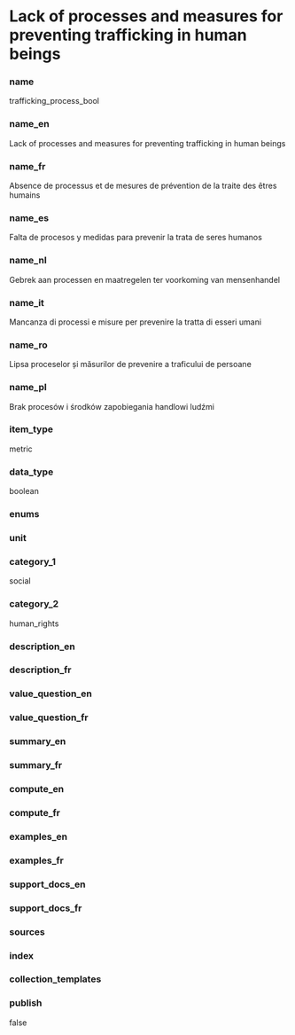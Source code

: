 
# Lack of processes and measures for preventing trafficking in human beings

### name

trafficking_process_bool

### name_en

Lack of processes and measures for preventing trafficking in human beings

### name_fr

Absence de processus et de mesures de prévention de la traite des êtres humains

### name_es

Falta de procesos y medidas para prevenir la trata de seres humanos

### name_nl

Gebrek aan processen en maatregelen ter voorkoming van mensenhandel

### name_it

Mancanza di processi e misure per prevenire la tratta di esseri umani

### name_ro

Lipsa proceselor și măsurilor de prevenire a traficului de persoane

### name_pl

Brak procesów i środków zapobiegania handlowi ludźmi

### item_type

metric

### data_type

boolean

### enums



### unit



### category_1

social

### category_2

human_rights

### description_en




### description_fr




### value_question_en

 

### value_question_fr

 

### summary_en



### summary_fr



### compute_en



### compute_fr



### examples_en



### examples_fr



### support_docs_en



### support_docs_fr



### sources


### index


### collection_templates


### publish

false


            